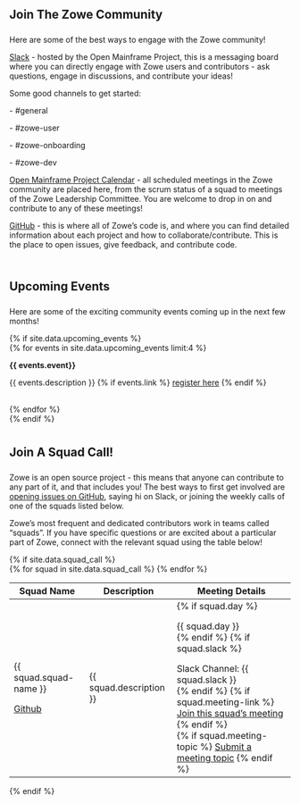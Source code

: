 ---
---

<!-- SPDX-License-Identifier: CC-BY-4.0 -->
<!-- Copyright Contributors to the Zowe project. -->

<section class="whitebackground">
  <h1 id="download" style="margin-bottom: 1.5rem">Join The Zowe Community</h1>
  <p>Here are some of the best ways to engage with the Zowe community!</p>

  <p><a href="{{ site.slack_url }}">Slack</a> - hosted by the Open Mainframe Project, this is a messaging board where you can directly engage with Zowe users and contributors - ask questions, engage in discussions, and contribute your ideas!</p>

  <div>
    <p>Some good channels to get started:</p>
    <p style="margin-bottom: 0">- #general</p>
    <p style="margin-bottom: 0">- #zowe-user</p>
    <p style="margin-bottom: 0">- #zowe-onboarding</p>
    <p>- #zowe-dev</p>
  </div>

  <p><a href="{{ site.omp_calendar_url }}">Open Mainframe Project Calendar</a> - all scheduled meetings in the Zowe community are placed here, from the scrum status of a squad to meetings of the Zowe Leadership Committee. You are welcome to drop in on and contribute to any of these meetings!</p>

  <p><a href="{{ site.github_repo_url }}">GitHub</a> - this is where all of Zowe’s code is, and where you can find detailed information about each project and how to collaborate/contribute. This is the place to open issues, give feedback, and contribute code.</p>

  <div style="padding-top: 2%">
    <h2 style="margin-bottom: 1.5rem">Upcoming Events</h2>
    <p>Here are some of the exciting community events coming up in the next few months!</p>
    <div>
      {% if site.data.upcoming_events %}
        <div class="row">
          {% for events in site.data.upcoming_events limit:4 %}
            <p class="col-md-4"><strong>{{ events.event}}</strong></p>
            <p class="col-md-8">{{ events.description }}
              {% if events.link %}
                <a href="{{ events.link }}">register here</a>
              {% endif %}
            </p>
            <br>
          {% endfor %}
        </div>
      {% endif %}
    </div>
  </div>

  <div style="padding-top: 2%">
    <h2 style="margin-bottom: 1.5rem">Join A Squad Call!</h2>
    <p>Zowe is an open source project - this means that anyone can contribute to any part of it, and that includes you! The best ways to first get involved are <a href="{{ site.create_zowe_issue_url }}">opening issues on GitHub</a>, saying hi on Slack, or joining the weekly calls of one of the squads listed below.</p>
    <p>Zowe’s most frequent and dedicated contributors work in teams called “squads”. If you have specific questions or are excited about a particular part of Zowe, connect with the relevant squad using the table below!</p>
    {% if site.data.squad_call %}
    <div>
      <table class="table table-bordered">
        <thead>
          <tr>
            <th scope="col">Squad Name</th>
            <th scope="col" colspan="2">Description</th>
            <th scope="col">Meeting Details</th>
          </tr>
        </thead>
        <tbody>
          {% for squad in site.data.squad_call %}
            <tr>
              <td>
                <p style="margin-bottom: 0">{{ squad.squad-name }}</p>
                <a href="{{ squad.github-link }}"><p>Github</p></a>
              </td>
              <td colspan="2">{{ squad.description }}</td>
              <td>
                {% if squad.day %}
                  <p style="margin-bottom: 0rem">{{ squad.day }}</p>
                {% endif %}
                {% if squad.slack %}
                  <p style="margin-bottom: 0rem">Slack Channel: {{ squad.slack }}</p>
                {% endif %}
                {% if squad.meeting-link %}
                  <a href="{{ squad.meeting-link }}">Join this squad’s meeting</a>
                {% endif %}
                <br>
                {% if squad.meeting-topic %}
                  <a href="{{ squad.meeting-topic }}">Submit a meeting topic</a>
                {% endif %}
              </td>
            </tr>
          {% endfor %}
        </tbody>
      </table>
    </div>
    {% endif %}
  </div>
</section>
